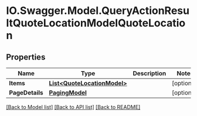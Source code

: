 # IO.Swagger.Model.QueryActionResultQuoteLocationModelQuoteLocation
## Properties

Name | Type | Description | Notes
------------ | ------------- | ------------- | -------------
**Items** | [**List&lt;QuoteLocationModel&gt;**](QuoteLocationModel.md) |  | [optional] 
**PageDetails** | [**PagingModel**](PagingModel.md) |  | [optional] 

[[Back to Model list]](../README.md#documentation-for-models) [[Back to API list]](../README.md#documentation-for-api-endpoints) [[Back to README]](../README.md)


